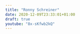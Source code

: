 ```yaml
---
title: "Ronny Schreiner"
date: 2020-12-09T23:33:01+01:00
draft: true
youtube: "8x-sKfwb2kQ"
---
```


